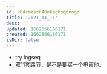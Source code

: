 ```yaml
---
id: v0dcmzszn40nkagbsqcnogc
title: '2021_11_11'
desc: ''
updated: 1662566166171
created: 1662566166171
isDir: false
---
```

- try logseq
- 双11套路节，是不是要买一个电吉他。